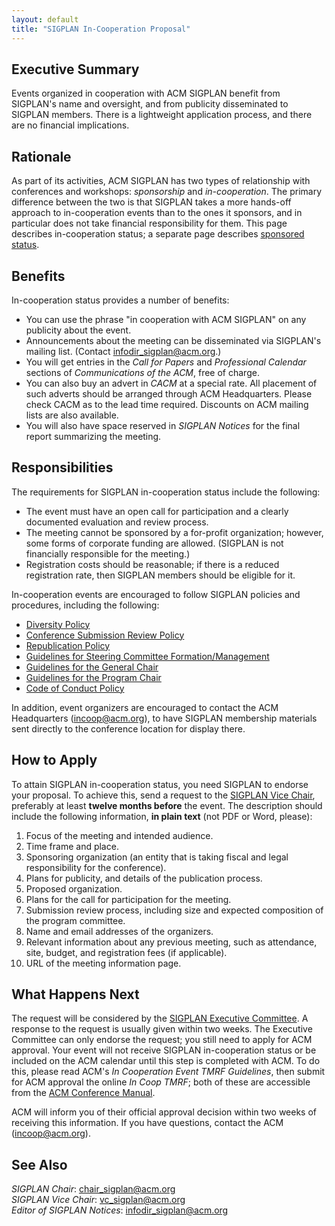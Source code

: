 ```yaml
---
layout: default
title: "SIGPLAN In-Cooperation Proposal"
---
```

Executive Summary
-----------------

Events organized in cooperation with ACM SIGPLAN benefit from
SIGPLAN's name and oversight, and from publicity disseminated to
SIGPLAN members. There is a lightweight application process, and there
are no financial implications.  

Rationale
---------

As part of its activities, ACM SIGPLAN has two types of relationship
with conferences and workshops: *sponsorship* and *in-cooperation*. The
primary difference between the two is that SIGPLAN takes a more
hands-off approach to in-cooperation events than to the ones it
sponsors, and in particular does not take financial responsibility for
them. This page describes in-cooperation status; a separate page describes
[sponsored status](http://www.sigplan.org/Resources/Proposals/Sponsored).  

Benefits
--------

In-cooperation status provides a number of benefits:

- You can use the phrase "in cooperation with ACM SIGPLAN" on any
  publicity about the event.
- Announcements about the meeting can be disseminated via
  SIGPLAN's mailing list. (Contact
  [infodir\_sigplan@acm.org](mailto:infodir_sigplan@acm.org?subject=SIGPLAN%20Mailing%20List).)
- You will get entries in the _Call for Papers_
  and _Professional Calendar_ sections of _Communications of the ACM_, free of charge.
- You can also buy an advert in _CACM_ at a special rate. All placement
  of such adverts should be arranged through ACM Headquarters. Please
  check CACM as to the lead time required. Discounts on ACM mailing
  lists are also available.
- You will also have space reserved in _SIGPLAN Notices_ for the final report
  summarizing the meeting.

Responsibilities
----------------

The requirements for SIGPLAN in-cooperation status
include the following:

- The event must have an open call for participation and a clearly
  documented evaluation and review process.
- The meeting cannot be sponsored by a for-profit organization;
  however, some forms of corporate funding are allowed.
  (SIGPLAN is not financially responsible for the meeting.)
- Registration costs should be reasonable; if there is a reduced
  registration rate, then SIGPLAN members should be eligible for it.

In-cooperation events are encouraged to follow
SIGPLAN policies and procedures, including the following:

- [Diversity Policy](/Resources/Policies/Diversity)
- [Conference Submission Review Policy](/Resources/Policies/Review)
- [Republication Policy](/Resources/Policies/Republication)
- [Guidelines for Steering Committee Formation/Management](/Resources/Guidelines/SCommittee)
- [Guidelines for the General Chair](/Resources/Guidelines/GenChair)
- [Guidelines for the Program Chair](/Resources/Guidelines/ProChair)
- [Code of Conduct Policy](/Resources/Policies/CodeOfConduct/)

In addition, event organizers are encouraged to contact the ACM
Headquarters ([incoop@acm.org](mailto:incoop@acm.org)), to have
SIGPLAN membership materials sent directly to the conference
location for display there.   

How to Apply
------------
  
To attain SIGPLAN in-cooperation status, you need SIGPLAN to endorse your proposal.
To achieve this, send a request to the
[SIGPLAN Vice Chair](mailto:vc_sigplan@acm.org),
preferably at least **twelve months before** the event. The
description should include the following information, **in plain text** (not PDF or Word, please):

1.  Focus of the meeting and intended audience.
2.  Time frame and place.
3.  Sponsoring organization (an entity that is taking fiscal and
    legal responsibility for the conference).
4.  Plans for publicity, and details of the publication process.
5.  Proposed organization.
6.  Plans for the call for participation for the meeting.
7.  Submission review process, including size and expected
    composition of the program committee.
8.  Name and email addresses of the organizers.
9.  Relevant information about any previous meeting,
    such as attendance, site, budget, and registration fees
    (if applicable).
10. URL of the meeting information page.

What Happens Next
-----------------

The request will be considered by the
[SIGPLAN Executive Committee](/ContactUs). 
A response to the request is usually given within two weeks. 
The Executive Committee can only endorse the request; you still need to apply
for ACM approval. Your event will not receive SIGPLAN in-cooperation
status or be included on the ACM calendar until this step is completed
with ACM. To do this, please read ACM's _In Cooperation Event TMRF
Guidelines_, then submit for ACM approval the online _In Coop TMRF_;
both of these are accessible from the [ACM Conference
Manual](http://www.acm.org/sigs/volunteer_resources/conference_manual/incoop).

ACM will inform you of their official approval decision within 
two weeks of receiving this information.
If you have questions, contact the ACM ([incoop@acm.org](mailto:incoop@acm.org)).


See Also
--------

*SIGPLAN Chair*:
[chair\_sigplan@acm.org](mailto:chair_sigplan@acm.org)  
*SIGPLAN Vice Chair*:
[vc\_sigplan@acm.org](mailto:vc_sigplan@acm.org)  
*Editor of _SIGPLAN Notices_*:
[infodir_sigplan@acm.org](mailto:infodir_sigplan@acm.org)
